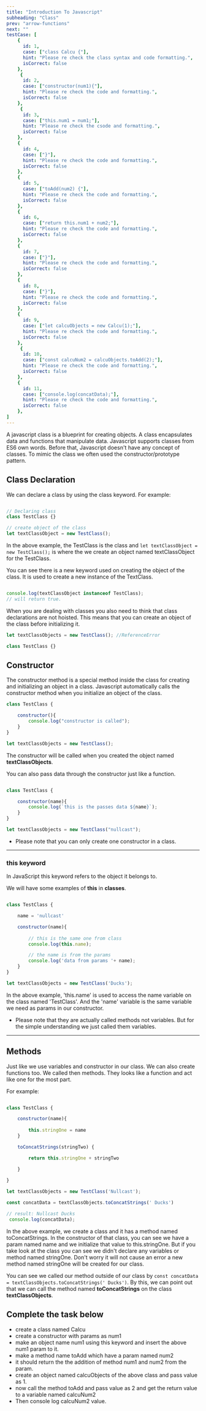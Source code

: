 ```yaml
---
title: "Introduction To Javascript"
subheading: "Class"
prev: "arrow-functions"
next: ""
testCase: [
    {
      id: 1,
      case: ["class Calcu {"],
      hint: "Please re check the class syntax and code formatting.",
      isCorrect: false
    },
     {
      id: 2,
      case: ["constructor(num1){"],
      hint: "Please re check the code and formatting.",
      isCorrect: false
    },
     {
      id: 3,
      case: ["this.num1 = num1;"],
      hint: "Please re check the csode and formatting.",
      isCorrect: false
    },
    {
      id: 4,
      case: ["}"],
      hint: "Please re check the code and formatting.",
      isCorrect: false
    },
    {
      id: 5,
      case: ["toAdd(num2) {"],
      hint: "Please re check the code and formatting.",
      isCorrect: false
    },
    {
      id: 6,
      case: ["return this.num1 + num2;"],
      hint: "Please re check the code and formatting.",
      isCorrect: false
    },
    {
      id: 7,
      case: ["}"],
      hint: "Please re check the code and formatting.",
      isCorrect: false
    },
    {
      id: 8,
      case: ["}"],
      hint: "Please re check the code and formatting.",
      isCorrect: false
    },
    {
      id: 9,
      case: ["let calcuObjects = new Calcu(1);"],
      hint: "Please re check the code and formatting.",
      isCorrect: false
    },
     {
      id: 10,
      case: ["const calcuNum2 = calcuObjects.toAdd(2);"],
      hint: "Please re check the code and formatting.",
      isCorrect: false
    },
    {
      id: 11,
      case: ["console.log(concatData);"],
      hint: "Please re check the code and formatting.",
      isCorrect: false
    },
]
---
```


A javascript class is a blueprint for creating objects. A class encapsulates data and functions that manipulate data.
Javascript supports classes from ES6 own words. Before that, Javascript doesn't have any concept of classes. To mimic the class we often used the constructor/prototype pattern.

## Class Declaration

We can declare a class by using the class keyword. For example: 

```javascript

// Declaring class 
class TestClass {}

// create object of the class
let textClassObject = new TestClass();

```

In the above example, the TestClass is the class and `let textClassObject = new TestClass();` is where the we create an object named textClassObject for the TestClass.

You can see there is a new keyword used on creating the object of the class. It is used to create a new instance of the TextClass.


```javascript

console.log(textClassObject instanceof TestClass);
// will return true.
```

When you are dealing with classes you also need to think that class declarations are not hoisted.  This means that you can create an object of the class before initializing it.

```javascript
let textClassObjects = new TestClass(); //ReferenceError

class TestClass {}

```

## Constructor
The constructor method is a special method inside the class for creating and initializing an object in a class. Javascript automatically calls the constructor method when you initialize an object of the class.

```javascript
class TestClass {

    constructor(){
        console.log("constructor is called");
    }
}

let textClassObjects = new TestClass();

```

The constructor will be called when you created the object named **textClassObjects**.

You can also pass data through the constructor just like a function.

```javascript

class TestClass {

    constructor(name){
        console.log(`this is the passes data ${name}`);
    }
}

let textClassObjects = new TestClass("nullcast");

```
* Please note that you can only create one constructor in a class.
***
### this keyword
In JavaScript this keyword refers to the object it belongs to.

We will have some examples of **this** in **classes**.

```javascript

class TestClass {

    name = 'nullcast'

    constructor(name){
        
        // this is the same one from class
        console.log(this.name);

        // the name is from the params
        console.log('data from params '+ name); 
    }
}

let textClassObjects = new TestClass('Ducks');

```
In the above example, 'this.name' is used to access the name variable on the class named 'TestClass'. And the 'name' variable is the same variable we need as params in our constructor.

* Please note that they are actually called methods not variables. But for the simple understanding we just called them variables.
***
## Methods
Just like we use variables and constructor in our class. We can also create functions too. We called then methods. They looks like a function and act like one for the most part.

For example:

```javascript

class TestClass {

    constructor(name){
    
        this.stringOne = name
    }

    toConcatStrings(stringTwo) {

        return this.stringOne + stringTwo

    }
    
}

let textClassObjects = new TestClass('Nullcast');

const concatData = textClassObjects.toConcatStrings(' Ducks')

// result: Nullcast Ducks
 console.log(concatData); 

```

In the above example, we create a class and it has a method named toConcatStrings. In the constructor of that class, you can see we have a param named name and we initialize that value to this.stringOne. But if you take look at the class you can see we didn't declare any variables or method named stringOne. Don't worry it will not cause an error a new method named stringOne will be created for our class.

You can see we called our method outside of our class by `const concatData = textClassObjects.toConcatStrings(' Ducks')`. By this, we can point out that we can call the method named **toConcatStrings** on the class **textClassObjects**.

## Complete the task below
- create a class named Calcu
- create a constructor with params as num1
- make an object name num1 using this keyword and insert the above num1 param to it.
- make a method name toAdd which have a param named num2
- it should return the the addition of method num1 and num2 from the param.
- create an object named calcuObjects of the above class and pass value as 1.
- now call the method toAdd and pass value as 2 and get the return value to a variable named calcuNum2
-  Then console log calcuNum2 value.
